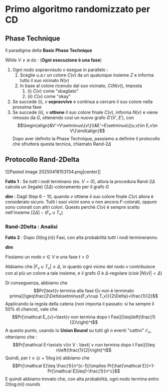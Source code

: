 
# Primo algoritmo randomizzato per CD
## Phase Technique

Il paradigma della **Basic Phase Technique**

While $V\neq\emptyset$ do : (**Ogni esecuzione è una fase**)
1. Ogni nodo sopravvisuto $v$ esegue in parallelo :
	1. Sceglie u.a.r un colore $C(v)$ da un qualunque insieme $Z$ e informa tutto il suo vicinato $N(v)$
	2. In base al colore ricevuto dal suo vicinato, $C(N(v))$, imposta 
		1. (i) $C(v)$ come "sbagliato"
		2. (ii) $C(v)$ come "okay"
2. Se succede (i), $v$ **sopravvive** e continua a cercare il suo colore nella prossima fase
3. Se succede (ii), $v$ **ottiene** il suo colore finale $C(v)$, informa $N(v)$ e viene rimosso da $G$, ottenendo così un nuovo grafo $G'(V',E')$, con $$\begin{align}&V'=V\setminus\{v\}\\&E'=E\setminus\{(u,v)\in E,v\in V\}\end{align}$$
Dopo aver definito la Phase Technique, passiamo a definire il protocollo che sfrutterà questa tecnica, chiamato Rand-$2\Delta$
## Protocollo Rand-2Delta

![[Pasted image 20250418153134.png|center]]

**Fatto 1** : Se *tutti* i nodi terminano (es. $V=0$), allora la procedura Rand-$2\Delta$ calcola un (legale) $(2\Delta)$-coloramento per il grafo $G$

**dim** :
Dagli Step $6-10$, quando $v$ ottiene il suo colore finale $C(v)$ allora è considerato sicuro.
Tutti i suoi vicini sono o non ancora $F$-colorati, oppure sono colorati con altri colori. 
Questo perchè $C(v)$ è sempre scelto nell'insieme $[2\Delta]-(F_v\cup T_v)$ 

### Rand-2Delta : Analisi

**Fatto 2** : Dopo $O(\log(n))$ Fasi, con alta probabilità *tutti* i nodi termineranno.

**dim**

Fissiamo un nodo $v\in V$ e una fase $t\gt0$

Abbiamo che $|F_v\cup T_v|\leq\Delta$, in quanto ogni vicino del nodo $v$ contribuisce con al più un colore a tale insieme, e il grafo $G$ è $\Delta$-regolare (cioè $|N(v)|=\Delta$)

Di conseguenza, abbiamo che 
$$Pr[\text{v termina alla fase t|v non è terminato prima}]\geq\frac{2\Delta\setminus(F_v\cup T_v)}{2\Delta}=\frac{1}{2}$$
Applicando la regola della catena (non importa il passato: si ha sempre il $50\%$ di chance), vale che 
$$Pr[\mathcal E_{v}=\text{v non termina dopo t Fasi}]\leq\left(\frac{1}{2}\right)^t$$
A questo punto, usando lo **Union Bound** su tutti gli $n$ eventi "cattivi" $\mathcal E_v$, otteniamo che : $$Pr[\mathcal E=\exists v\in V : \text{ v non termina dopo t Fasi}]\leq n\left(\frac{1}{2}\right)^t$$
Quindi, per $t\geq(c+1)\log(n)$ abbiamo che $$Pr[\mathcal E]\leq \frac{1}{n^{c-1}}\implies Pr[\hat{\mathcal E}]=1-Pr[\mathcal E]\leq1-\frac{1}{n^c}$$
E quindi abbiamo trovato che, con alta probabilità, ogni nodo termina entro $O(\log(n))$ rounds


